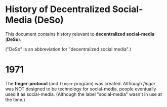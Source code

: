 # History of Decentralized Social-Media (DeSo)

This document contains history relevant to **decentralized social-media** (**DeSo**).

("DeSo" is an abbreviation for "decentralized social media".)


# 1971

The **finger-protocol** (and `finger` program) was created.
Although _finger_ was NOT designed to be technology for social-media, people eventually used it as social-media.
(Although the label "social-media" wasn't in use at the time.)


